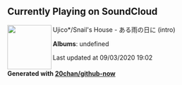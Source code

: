 ## Currently Playing on SoundCloud

[<img align="left" width="100" src="https://i1.sndcdn.com/artworks-000369507648-zh0gn3-t50x50.jpg">](https://soundcloud.com/ujico/intro-1)

Ujico*/Snail's House - ある雨の日に (intro)

**Albums**: undefined

Last updated at 09/03/2020 19:02

#### Generated with [20chan/github-now](https://github.com/20chan/github-now)


<!--
**20chan/20chan** is a ✨ _special_ ✨ repository because its `README.md` (this file) appears on your GitHub profile.

Here are some ideas to get you started:

- 🔭 I’m currently working on ...
- 🌱 I’m currently learning ...
- 👯 I’m looking to collaborate on ...
- 🤔 I’m looking for help with ...
- 💬 Ask me about ...
- 📫 How to reach me: ...
- 😄 Pronouns: ...
- ⚡ Fun fact: ...
-->
